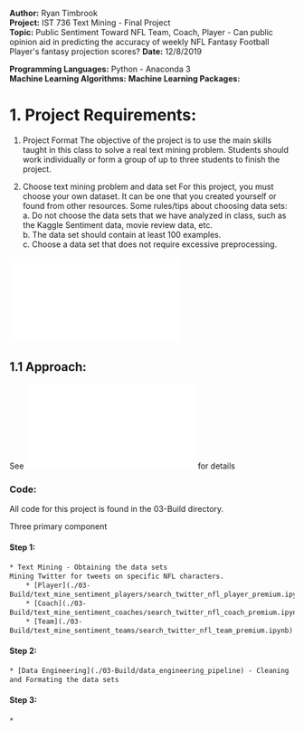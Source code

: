 **Author:** Ryan Timbrook <br>
**Project:** IST 736 Text Mining - Final Project<br>
**Topic:** Public Sentiment Toward NFL Team, Coach, Player - Can public opinion aid in predicting the accuracy of weekly NFL Fantasy Football Player's fantasy projection scores?
**Date:** 12/8/2019<br>

**Programming Languages:** Python - Anaconda 3<br>
**Machine Learning Algorithms:** 
**Machine Learning Packages:**


# 1. Project Requirements:
1. Project Format The objective of the project is to use the main skills taught in this class to solve a real text mining problem. Students should work individually or form a group of up to three students to finish the project. 
 
 2. Choose text mining problem and data set For this project, you must choose your own dataset.  It can be one that you created yourself or found from other resources. Some rules/tips about choosing data sets:    
 	a. Do not choose the data sets that we have analyzed in class, such as the Kaggle Sentiment data, movie review data, etc.   
 	b. The data set should contain at least 100 examples.  
 	c. Choose a data set that does not require excessive preprocessing. 

![Project Requirements Details](./00-Requirements/project-instructions.pdf)


## 1.1 Approach:
See ![Project Report](./05-Report/Final_Project_Timbrook_Ryan.pdf) for details

### Code:<br>
All code for this project is found in the 03-Build directory.

Three primary component

#### Step 1:<br>
	* Text Mining - Obtaining the data sets
	Mining Twitter for tweets on specific NFL characters.
		* [Player](./03-Build/text_mine_sentiment_players/search_twitter_nfl_player_premium.ipynb)
		* [Coach](./03-Build/text_mine_sentiment_coaches/search_twitter_nfl_coach_premium.ipynb)
		* [Team](./03-Build/text_mine_sentiment_teams/search_twitter_nfl_team_premium.ipynb)

#### Step 2:<br>
	* [Data Engineering](./03-Build/data_engineering_pipeline) - Cleaning and Formating the data sets
	
#### Step 3:<br>
	* 




